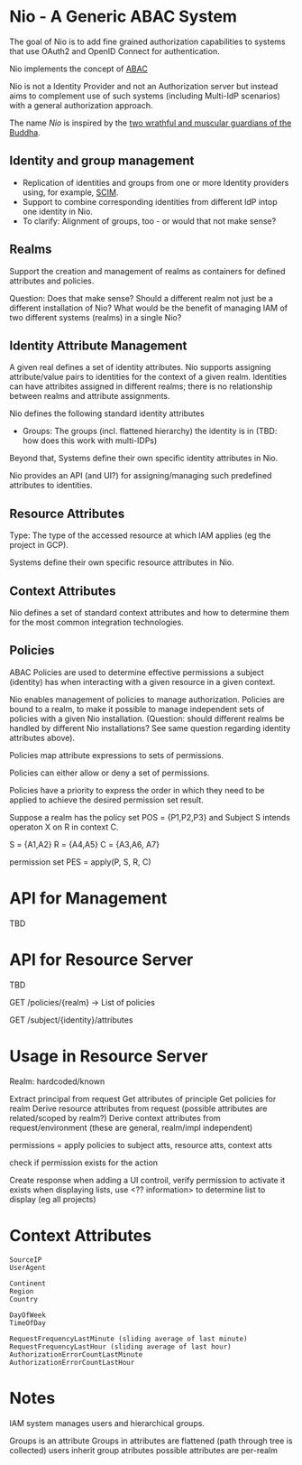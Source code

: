 # Nio - A Generic ABAC System

The goal of Nio is to add fine grained authorization capabilities to
systems that use OAuth2 and OpenID Connect for authentication.

Nio implements the concept of [ABAC](https://en.wikipedia.org/wiki/Attribute-based_access_control)

Nio is not a Identity Provider and not an Authorization server but instead aims to complement
use of such systems (including Multi-IdP scenarios) with a general authorization approach.

The name _Nio_ is inspired by the [two wrathful and muscular guardians of the Buddha](https://en.wikipedia.org/wiki/Nio).

## Identity and group management

- Replication of identities and groups from one or more Identity providers using, for example,
  [SCIM](https://datatracker.ietf.org/doc/html/rfc7643).
- Support to combine corresponding identities from different IdP intop one identity in Nio.
- To clarify: Alignment of groups, too - or would that not make sense?

## Realms

Support the creation and management of realms as containers for defined attributes and policies.

Question: Does that make sense? Should a different realm not just be a different installation of Nio?
What would be the benefit of managing IAM of two different systems (realms) in a single Nio?

## Identity Attribute Management

A given real defines a set of identity attributes. Nio supports assigning attribute/value pairs to
identities for the context of a given realm. Identities can have attribites assigned in different
realms; there is no relationship between realms and attribute assignments.

Nio defines the following standard identity attributes 

- Groups: The groups (incl. flattened hierarchy) the identity is in (TBD: how does this work with multi-IDPs)

Beyond that, Systems define their own specific identity attributes in Nio.

Nio provides an API (and UI?) for assigning/managing such predefined attributes to identities.

## Resource Attributes

Type: The type of the accessed resource at which IAM applies (eg the project in GCP).

Systems define their own specific resource attributes in Nio.

## Context Attributes

Nio defines a set of standard context attributes and how to determine them for the most common
integration technologies.

## Policies

ABAC Policies are used to determine effective permissions a subject (identity) has when 
interacting with a given resource in a given context.

Nio enables management of policies to manage authorization. Policies are bound to a realm,
to make it possible to manage independent sets of policies with a given Nio installation.
(Question: should different realms be handled by different Nio installations? See same
question regarding identity attributes above).

Policies map attribute expressions to sets of permissions.

Policies can either allow or deny a set of permissions.

Policies have a priority to express the order in which they need to be applied to
achieve the desired permission set result.

Suppose a realm has the policy set POS = {P1,P2,P3} and Subject S intends operaton X on R in context C.

S = {A1,A2}
R = {A4,A5}
C = {A3,A6, A7}

permission set PES = apply(P, S, R, C)



# API for Management

TBD

# API for Resource Server

TBD

GET /policies/{realm}
-> List of policies

GET /subject/{identity}/attributes


# Usage in Resource Server


Realm: hardcoded/known

Extract principal from request
Get attributes of principle
Get policies for realm
Derive resource attributes from request (possible attributes are related/scoped by realm?)
Derive context attributes from request/environment (these are general, realm/impl independent)

permissions = apply policies to subject atts, resource atts, context atts

check if permission exists for the action

Create response
when adding a UI controil, verify permission to activate it exists
when displaying lists, use <?? information> to determine list to display (eg all projects)


# Context Attributes

~~~~
SourceIP
UserAgent

Continent
Region
Country

DayOfWeek
TimeOfDay

RequestFrequencyLastMinute (sliding average of last minute)
RequestFrequencyLastHour (sliding average of last hour)
AuthorizationErrorCountLastMinute
AuthorizationErrorCountLastHour
~~~~

# Notes

IAM system manages users and hierarchical groups.

Groups is an attribute
Groups in attributes are flattened (path through tree is collected)
users inherit group atributes
possible attributes are per-realm







